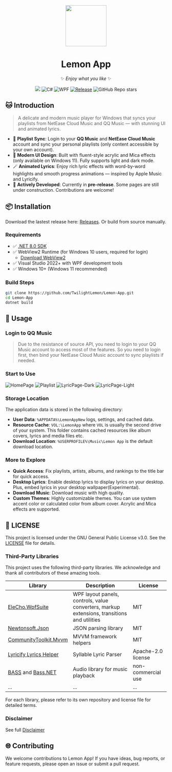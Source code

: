 <div align=center>
<img src="https://github.com/TwilightLemon/Lemon-App/raw/refs/heads/master/LemonApp/Resources/icon.ico" width="128" height="128"/>

# Lemon App

✨ *Enjoy what you like* ✨

[<img src="https://img.shields.io/badge/license-GPL%203.0-yellow"/>](LICENSE.txt)
![C#](https://img.shields.io/badge/lang-C%23-orange)
![WPF](https://img.shields.io/badge/UI-WPF-b33bb3)
[![Release](https://img.shields.io/badge/Release-Lemon%20App-%23FF4D5B.svg?style=flat-squar)](https://github.com/TwilightLemon/Lemon-App/releases)
![GitHub Repo stars](https://img.shields.io/github/stars/TwilightLemon/Lemon-App)

</div>

## 🐱 Introduction

> A delicate and modern music player for Windows that syncs your playlists from NetEase Cloud Music and QQ Music — with stunning UI and animated lyrics.

- 🎵 **Playlist Sync**: Login to your **QQ Music** and **NetEase Cloud Music** account and sync your personal playlists (only content accessible by your own account).
- 🌈 **Modern UI Design**: Built with fluent-style acrylic and Mica effects (only available on Windows 11). Fully supports light and dark mode.
- 🪄 **Animated Lyrics**: Enjoy rich lyric effects with word-by-word highlights and smooth progress animations — inspired by Apple Music and Lyricify.
- 🚧 **Actively Developed**: Currently in **pre-release**. Some pages are still under construction. Contributions are welcome!

## 📦 Installation
Download the lastest release here: [Releases](https://github.com/TwilightLemon/Lemon-App/releases). Or build from source manually.

### Requirements

- ✅ [.NET 8.0 SDK](https://dotnet.microsoft.com/download/dotnet/8.0)
- ✅ WebView2 Runtime (for Windows 10 users, required for login)
  - [Download WebView2](https://developer.microsoft.com/en-us/microsoft-edge/webview2/)
- ✅ Visual Studio 2022+ with WPF development tools
- ✅ Windows 10+ (Windows 11 recommended)

### Build Steps

```bash
git clone https://github.com/TwilightLemon/Lemon-App.git
cd Lemon-App
dotnet build
```

## 🎨 Usage

### Login to QQ Music
> Due to the resistance of source API, you need to login to your QQ Music account to access most of the features. So you need to login first, then bind your NetEase Cloud Music account to sync playlists if needed.

### Start to Use
![HomePage](https://github.com/TwilightLemon/Data/blob/master/LA_HomePage.jpg?raw=true)
![Playlist](https://github.com/TwilightLemon/Data/blob/master/LA_PlaylistsPage.jpg?raw=true)
![LyricPage-Dark](https://github.com/TwilightLemon/Data/blob/master/LA_LyricPage-Dark.jpg?raw=true)
![LyricPage-Light](https://github.com/TwilightLemon/Data/blob/master/LA_LyricPage-Light.jpg?raw=true)

### Storage Location
The application data is stored in the following directory:
- **User Data**: `%APPDATA%\LemonAppNew` logs, settings, and cached data.
- **Resource Cache**: `VOL:\LemonApp` where `VOL` is usually the second drive of your system. This folder contains cached resources like album covers, lyrics and media files etc.
- **Download Location**: `%USERPROFILE%\Music\Lemon App` is the default download location.

### More to Explore
- **Quick Access**: Fix playlists, artists, albums, and rankings to the title bar for quick access.
- **Desktop Lyrics**: Enable desktop lyrics to display lyrics on your desktop. Plus, embed lyrics in your desktop wallpaper(Experimental).
- **Download Music**: Download music with high quality.
- **Custom Themes**: Highly customizable themes. You can use system accent color or calculated color from album cover. Acrylic and Mica effects are supported.

## 📄 LICENSE
This project is licensed under the GNU General Public License v3.0. See the [LICENSE](LICENSE.txt) file for details.
### Third-Party Libraries

This project uses the following third-party libraries. We acknowledge and thank all contributors of these amazing tools.

| Library | Description | License |
|--------|-------------|---------|
| [EleCho.WpfSuite](https://github.com/OrgEleCho/EleCho.WpfSuite) | WPF layout panels, controls, value converters, markup extensions, transitions and utilities | MIT |
| [Newtonsoft.Json](https://github.com/JamesNK/Newtonsoft.Json) | JSON parsing library | MIT |
| [CommunityToolkit.Mvvm](https://github.com/CommunityToolkit/dotnet) | MVVM framework helpers | MIT |
| [Lyricify Lyrics Helper](https://github.com/WXRIW/Lyricify-Lyrics-Helper) | Syllable Lyric Parser | Apache-2.0 license |
| [BASS](https://www.un4seen.com/) and [Bass.NET](https://www.un4seen.com/bass.html) | Audio library for music playback | non-commercial use |
| ... | ... | ... |

For each library, please refer to its own repository and license file for detailed terms.

### Disclaimer
See full [Disclaimer](DISCLAIMER.md)

## 🌐 Contributing
We welcome contributions to Lemon App! If you have ideas, bug reports, or feature requests, please open an issue or submit a pull request.
